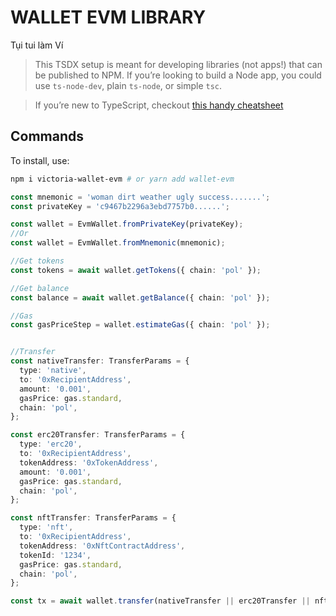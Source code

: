 # WALLET EVM LIBRARY

Tụi tui làm Ví

> This TSDX setup is meant for developing libraries (not apps!) that can be published to NPM. If you’re looking to build a Node app, you could use `ts-node-dev`, plain `ts-node`, or simple `tsc`.

> If you’re new to TypeScript, checkout [this handy cheatsheet](https://devhints.io/typescript)

## Commands

To install, use:

```bash
npm i victoria-wallet-evm # or yarn add wallet-evm
```

```ts
const mnemonic = 'woman dirt weather ugly success.......';
const privateKey = 'c9467b2296a3ebd7757b0......';

const wallet = EvmWallet.fromPrivateKey(privateKey);
//Or
const wallet = EvmWallet.fromMnemonic(mnemonic);

//Get tokens
const tokens = await wallet.getTokens({ chain: 'pol' });

//Get balance
const balance = await wallet.getBalance({ chain: 'pol' });

//Gas
const gasPriceStep = wallet.estimateGas({ chain: 'pol' });


//Transfer
const nativeTransfer: TransferParams = {
  type: 'native',
  to: '0xRecipientAddress',
  amount: '0.001',
  gasPrice: gas.standard,
  chain: 'pol',
};

const erc20Transfer: TransferParams = {
  type: 'erc20',
  to: '0xRecipientAddress',
  tokenAddress: '0xTokenAddress',
  amount: '0.001',
  gasPrice: gas.standard,
  chain: 'pol',
};

const nftTransfer: TransferParams = {
  type: 'nft',
  to: '0xRecipientAddress',
  tokenAddress: '0xNftContractAddress',
  tokenId: '1234',
  gasPrice: gas.standard,
  chain: 'pol',
};

const tx = await wallet.transfer(nativeTransfer || erc20Transfer || nftTransfer);
```
